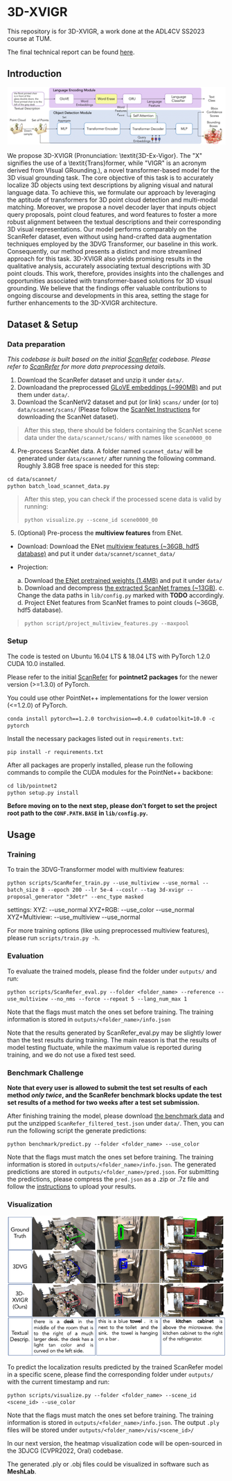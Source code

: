 # 3D-XVIGR

This repository is for 3D-XVIGR, a work done at the ADL4CV SS2023 course at TUM.

The final technical report can be found [here](assets/ADL4CV_Final_Report.pdf).

## Introduction

![3D-XVIGR Architecture](assets/3D_XVIGR_Proposal_Architecture.png)

We propose 3D-XVIGR (Pronunciation: \textit{3D-Ex-Vigor}. The "X" signifies the use of a \textit{Trans}former, while "VIGR" is an acronym derived from VIsual GRounding.), a novel transformer-based model for the 3D visual grounding task.
The core objective of this task is to accurately localize 3D objects using text descriptions by aligning visual and natural language data.
To achieve this, we formulate our approach by leveraging the aptitude of transformers for 3D point cloud detection and multi-modal matching.
Moreover, we propose a novel decoder layer that inputs object query proposals, point cloud features, and word features to foster a more robust alignment between the textual descriptions and their corresponding 3D visual representations.
Our model performs comparably on the ScanRefer dataset, even without using hand-crafted data augmentation techniques employed by the 3DVG Transformer, our baseline in this work. 
Consequently, our method presents a distinct and more streamlined approach for this task. 
3D-XVIGR also yields promising results in the qualitative analysis, accurately associating textual descriptions with 3D point clouds.
This work, therefore, provides insights into the challenges and opportunities associated with transformer-based solutions for 3D visual grounding. We believe that the findings offer valuable contributions to ongoing discourse and developments in this area, setting the stage for further enhancements to the 3D-XVIGR architecture. 


## Dataset & Setup

### Data preparation

*This codebase is built based on the initial [ScanRefer](https://github.com/daveredrum/ScanRefer) codebase. Please refer to [ScanRefer](https://github.com/daveredrum/ScanRefer) for more data preprocessing details.*

1. Download the ScanRefer dataset and unzip it under `data/`. 
2. Downloadand the preprocessed [GLoVE embeddings (~990MB)](http://kaldir.vc.in.tum.de/glove.p) and put them under `data/`.
3. Download the ScanNetV2 dataset and put (or link) `scans/` under (or to) `data/scannet/scans/` (Please follow the [ScanNet Instructions](data/scannet/README.md) for downloading the ScanNet dataset).

> After this step, there should be folders containing the ScanNet scene data under the `data/scannet/scans/` with names like `scene0000_00`

4. Pre-process ScanNet data. A folder named `scannet_data/` will be generated under `data/scannet/` after running the following command. Roughly 3.8GB free space is needed for this step:

```shell
cd data/scannet/
python batch_load_scannet_data.py
```

> After this step, you can check if the processed scene data is valid by running:
>
> ```shell
> python visualize.py --scene_id scene0000_00
> ```

5. (Optional) Pre-process the **multiview features** from ENet.

- Download:
    Download the ENet [multiview features (~36GB, hdf5 database)](http://kaldir.vc.in.tum.de/enet_feats.hdf5) and put it under `data/scannet/scannet_data/`

- Projection:

   a. Download [the ENet pretrained weights (1.4MB)](http://kaldir.vc.in.tum.de/ScanRefer/scannetv2_enet.pth) and put it under `data/`
   b. Download and decompress [the extracted ScanNet frames (~13GB)](http://kaldir.vc.in.tum.de/3dsis/scannet_train_images.zip).
   c. Change the data paths in `lib/config.py` marked with __TODO__ accordingly.
   d. Project ENet features from ScanNet frames to point clouds (~36GB, hdf5 database).


> ```shell
> python script/project_multiview_features.py --maxpool
> ```

### Setup
The code is tested on Ubuntu 16.04 LTS & 18.04 LTS with PyTorch 1.2.0 CUDA 10.0 installed.

Please refer to the initial [ScanRefer](https://daveredrum.github.io/ScanRefer/) for **pointnet2 packages** for the newer version (>=1.3.0) of PyTorch.

You could use other PointNet++ implementations for the lower version (<=1.2.0) of PyTorch.

```shell
conda install pytorch==1.2.0 torchvision==0.4.0 cudatoolkit=10.0 -c pytorch
```

Install the necessary packages listed out in `requirements.txt`:
```shell
pip install -r requirements.txt
```
After all packages are properly installed, please run the following commands to compile the CUDA modules for the PointNet++ backbone:
```shell
cd lib/pointnet2
python setup.py install
```
__Before moving on to the next step, please don't forget to set the project root path to the `CONF.PATH.BASE` in `lib/config.py`.__

## Usage

### Training
To train the 3DVG-Transformer model with multiview features:
```shell
python scripts/ScanRefer_train.py --use_multiview --use_normal --batch_size 8 --epoch 200 --lr 5e-4 --coslr --tag 3d-xvigr --proposal_generator "3detr" --enc_type masked
```
settings:
XYZ: --use_normal
XYZ+RGB: --use_color --use_normal
XYZ+Multiview: --use_multiview --use_normal

For more training options (like using preprocessed multiview features), please run `scripts/train.py -h`.

### Evaluation
To evaluate the trained models, please find the folder under `outputs/` and run:
```shell
python scripts/ScanRefer_eval.py --folder <folder_name> --reference --use_multiview --no_nms --force --repeat 5 --lang_num_max 1
```
Note that the flags must match the ones set before training. The training information is stored in `outputs/<folder_name>/info.json`

Note that the results generated by ScanRefer_eval.py may be slightly lower than the test results during training. The main reason is that the results of model testing fluctuate, while the maximum value is reported during training, and we do not use a fixed test seed.

### Benchmark Challenge 

**Note that every user is allowed to submit the test set results of each method *only twice*, and the ScanRefer benchmark blocks update the test set results of a method for two weeks after a test set submission.**

After finishing training the model, please download [the benchmark data](http://kaldir.vc.in.tum.de/scanrefer_benchmark_data.zip) and put the unzipped `ScanRefer_filtered_test.json` under `data/`. Then, you can run the following script the generate predictions:

```shell
python benchmark/predict.py --folder <folder_name> --use_color
```

Note that the flags must match the ones set before training. The training information is stored in `outputs/<folder_name>/info.json`. The generated predictions are stored in `outputs/<folder_name>/pred.json`.
For submitting the predictions, please compress the `pred.json` as a .zip or .7z file and follow the [instructions](http://kaldir.vc.in.tum.de/scanrefer_benchmark/documentation) to upload your results.

### Visualization
![image-Visualization](assets/qualitative_results.png)

To predict the localization results predicted by the trained ScanRefer model in a specific scene, please find the corresponding folder under `outputs/` with the current timestamp and run:

```shell
python scripts/visualize.py --folder <folder_name> --scene_id <scene_id> --use_color
```
Note that the flags must match the ones set before training. The training information is stored in `outputs/<folder_name>/info.json`. The output `.ply` files will be stored under `outputs/<folder_name>/vis/<scene_id>/`

In our next version, the heatmap visualization code will be open-sourced in the 3DJCG (CVPR2022, Oral) codebase. 

The generated .ply or .obj files could be visualized in software such as **MeshLab**.
